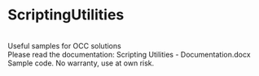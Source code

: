# ScriptingUtilities
<br>Useful samples for OCC solutions
<br>Please read the documentation: Scripting Utilities - Documentation.docx
<br>Sample code. No warranty, use at own risk.